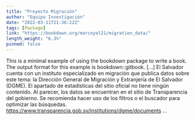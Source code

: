 ```yaml
---
title: "Proyecto Migración"
author: "Equipo Investigación"
date: "2022-03-11T21:36:22Z"
tags: [Package]
link: "https://bookdown.org/marcoyel21/migration_data/"
length_weight: "6.3%"
pinned: false
---
```


This is a minimal example of using the bookdown package to write a book. The output format for this example is bookdown::gitbook. [...] El Salvador cuenta con un instituto especializado en migración que publica datos sobre este tema: la Dirección General de Migración y Extranjería de El Salvador (DGME). El apartado de estadísticas del sitio oficial no tiene ningún contenido. Al parecer, los datos se encuentran en el sitio de Transparencia del gobierno. Se recomienda hacer uso de los filtros o el buscador para optimizar las búsquedas. https://www.transparencia.gob.sv/institutions/dgme/documents ...
